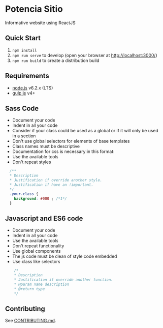 # Potencia Sitio
Informative website using ReactJS

## Quick Start

1. `npm install`
2. `npm run serve` to develop (open your browser at [http://localhost:3000/](http://localhost:3000/))
3. `npm run build` to create a distribution build

## Requirements

* [node.js](https://nodejs.org) v6.2.x (LTS)
* [gulp.js](http://gulpjs.com) v4+

## Sass Code

* Document your code
* Indent in all your code
* Consider if your class could be used as a global or if it will only be used in a section
* Don't use global selectors for elements of base templates
* Class names must be descriptive
* Documentation for css is necessary in this format:
* Use the available tools
* Don't repeat styles

~~~scss
  /**
  * Description
  * Justification if override another style.
  * Justification if have an !important.
  */
  .your-class {
    background: #000 ; /*1*/
  }
~~~

## Javascript and ES6 code

* Document your code
* Indent in all your code
* Use the available tools
* Don't repeat functionality
* Use global components
* The js code must be clean of style code embedded
* Use class like selectors

~~~javascript
    /*
    * Description
    * Justification if override another function.
    * @param name description
    * @return type
    */
~~~

## Contributing

See [CONTRIBUTING.md](./.github/CONTRIBUTING.md).

